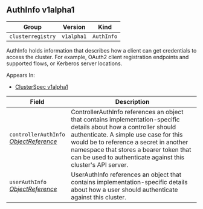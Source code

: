 ## AuthInfo v1alpha1

Group        | Version     | Kind
------------ | ---------- | -----------
`clusterregistry` | `v1alpha1` | `AuthInfo`



AuthInfo holds information that describes how a client can get credentials to access the cluster. For example, OAuth2 client registration endpoints and supported flows, or Kerberos server locations.

<aside class="notice">
Appears In:

<ul> 
<li><a href="#clusterspec-v1alpha1">ClusterSpec v1alpha1</a></li>
</ul></aside>

Field        | Description
------------ | -----------
`controllerAuthInfo`<br /> *[ObjectReference](#objectreference-v1)*    | ControllerAuthInfo references an object that contains implementation-specific details about how a controller should authenticate. A simple use case for this would be to reference a secret in another namespace that stores a bearer token that can be used to authenticate against this cluster&#39;s API server.
`userAuthInfo`<br /> *[ObjectReference](#objectreference-v1)*    | UserAuthInfo references an object that contains implementation-specific details about how a user should authenticate against this cluster.

